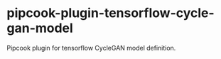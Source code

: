 # pipcook-plugin-tensorflow-cycle-gan-model
Pipcook plugin for tensorflow CycleGAN model definition.
